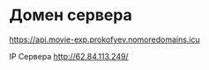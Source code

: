 # Домен сервера
https://api.movie-exp.prokofyev.nomoredomains.icu

IP Сервера http://62.84.113.249/
